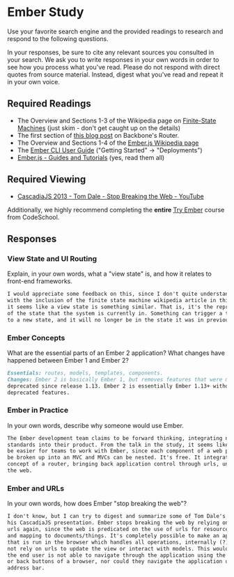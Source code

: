 # Ember Study

Use your favorite search engine and the provided readings to research and
respond to the following questions.

In your responses, be sure to cite any relevant sources you consulted in your
search. We ask you to write responses in your own words in order to see how you
process what you've read. Please do not respond with direct quotes from source
material. Instead, digest what you've read and repeat it in your own voice.

## Required Readings

-   The Overview and Sections 1-3 of the Wikipedia page on [Finite-State Machines](https://en.wikipedia.org/wiki/Finite-state_machine)
    (just skim - don't get caught up on the details)
-   The first section of [this blog post](http://pragmatic-backbone.com/routing-and-controllers) on
    Backbone's Router.
-   The Overview and Sections 1-4 of the [Ember.js Wikipedia page](https://en.wikipedia.org/wiki/Ember.js)
-   The [Ember CLI User Guide](http://ember-cli.com/user-guide/)
    ("Getting Started" -> "Deployments")
-   [Ember.js - Guides and Tutorials](https://guides.emberjs.com/v2.4.0/) (yes,
    read them all)

## Required Viewing

-   [CascadiaJS 2013 - Tom Dale - Stop Breaking the Web - YouTube](https://www.youtube.com/watch?v=BQ6at0addi4)

Additionally, we highly recommend completing the **entire** [Try
Ember](https://www.codeschool.com/courses/try-ember) course from CodeSchool.

## Responses

### View State and UI Routing

Explain, in your own words, what a "view state" is, and how it relates to
 front-end frameworks.

```md
I would appreciate some feedback on this, since I don't quite understand. But
with the inclusion of the finite state machine wikipedia article in this study,
it seems like a view state is something similar. That is, it's the representation
of the state that the system is currently in. Something can trigger a transition
to a new state, and it will no longer be in the state it was in previously.
```

### Ember Concepts

What are the essential parts of an Ember 2 application?
What changes have happened between Ember 1 and Ember 2?

```md
Essentials: routes, models, templates, components.
Changes: Ember 2 is basically Ember 1, but removes features that were marked as
deprecated since release 1.13. Ember 2 is essentially Ember 1.13+ without
deprecated features.
```

### Ember in Practice

In your own words, describe why someone would use Ember.

```md
The Ember development team claims to be forward thinking, integrating new web
standards into their product. From the talk in the study, it seems like it might
be easier for teams to work with Ember, since each component of a web page can
be broken up into an MVC and MVCs can be nested. It's free. It integrates the
concept of a router, bringing back application control through urls, unbreaking
the web.
```

### Ember and URLs

In your own words, how does Ember "stop breaking the web"?

```md
I don't know, but I can try to digest and summarize some of Tom Dale's comments from
his CascadiaJS presentation. Ember stops breaking the web by relying on the use of
urls again, since the web is predicated on the use of urls for resource sharing
and mapping to documents/things. It's completely possible to make an application
that is run in the browser which handles all operations, internally (?), and does
not rely on urls to update the view or interact with models. This would mean that
the end user is not able to navigate through the application using the forward
or back buttons of a browser, nor could they navigate the application using the
address bar.
```

